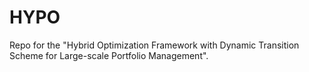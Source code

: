 # HYPO
Repo for the "Hybrid Optimization Framework with Dynamic Transition Scheme for Large-scale Portfolio Management".
